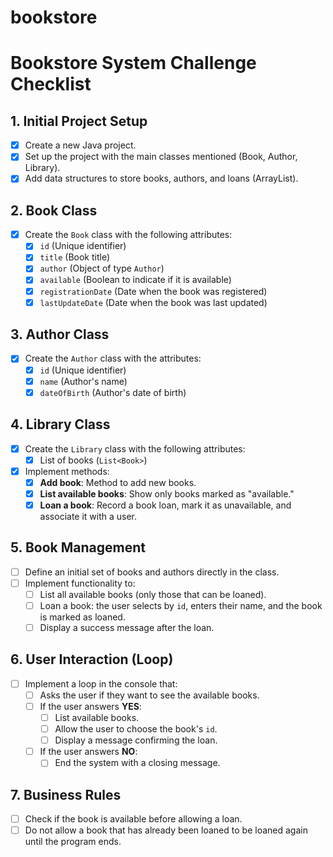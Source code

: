 # bookstore

# Bookstore System Challenge Checklist

## 1. Initial Project Setup

- [x] Create a new Java project.
- [x] Set up the project with the main classes mentioned (Book, Author, Library).
- [x] Add data structures to store books, authors, and loans (ArrayList).

## 2. Book Class

- [x] Create the `Book` class with the following attributes:
  - [x] `id` (Unique identifier)
  - [x] `title` (Book title)
  - [x] `author` (Object of type `Author`)
  - [x] `available` (Boolean to indicate if it is available)
  - [x] `registrationDate` (Date when the book was registered)
  - [x] `lastUpdateDate` (Date when the book was last updated)

## 3. Author Class

- [x] Create the `Author` class with the attributes:
  - [x] `id` (Unique identifier)
  - [x] `name` (Author's name)
  - [x] `dateOfBirth` (Author's date of birth)

## 4. Library Class

- [x] Create the `Library` class with the following attributes:
  - [x] List of books (`List<Book>`)
- [x] Implement methods:
  - [x] **Add book**: Method to add new books.
  - [x] **List available books**: Show only books marked as "available."
  - [x] **Loan a book**: Record a book loan, mark it as unavailable, and associate it with a user.

## 5. Book Management

- [ ] Define an initial set of books and authors directly in the class.
- [ ] Implement functionality to:
  - [ ] List all available books (only those that can be loaned).
  - [ ] Loan a book: the user selects by `id`, enters their name, and the book is marked as loaned.
  - [ ] Display a success message after the loan.

## 6. User Interaction (Loop)

- [ ] Implement a loop in the console that:
  - [ ] Asks the user if they want to see the available books.
  - [ ] If the user answers **YES**:
    - [ ] List available books.
    - [ ] Allow the user to choose the book's `id`.
    - [ ] Display a message confirming the loan.
  - [ ] If the user answers **NO**:
    - [ ] End the system with a closing message.

## 7. Business Rules

- [ ] Check if the book is available before allowing a loan.
- [ ] Do not allow a book that has already been loaned to be loaned again until the program ends.
